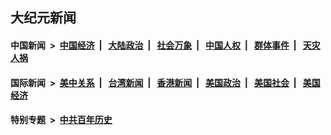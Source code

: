 ## 大纪元新闻

#### 中国新闻 &nbsp;>&nbsp; [中国经济](indexes/ncid283/README.md?07011245) &nbsp;| &nbsp; [大陆政治](indexes/ncid277/README.md?07011245) &nbsp;| &nbsp; [社会万象](indexes/ncid282/README.md?07011245) &nbsp;| &nbsp; [中国人权](indexes/ncid278/README.md?07011245) &nbsp;| &nbsp; [群体事件](indexes/ncid279/README.md?07011245) &nbsp;| &nbsp; [天灾人祸](indexes/ncid280/README.md?07011245)

#### 国际新闻 &nbsp;>&nbsp; [美中关系](indexes/nf1412576/README.md?07011245) &nbsp;| &nbsp; [台湾新闻](indexes/ncid1349361/README.md?07011245) &nbsp;| &nbsp; [香港新闻](indexes/ncid1349362/README.md?07011245) &nbsp;| &nbsp; [美国政治](indexes/ncid1078159/README.md?07011245) &nbsp;| &nbsp; [美国社会](indexes/ncid1078160/README.md?07011245) &nbsp;| &nbsp; [美国经济](indexes/ncid1078158/README.md?07011245)

#### 特别专题 &nbsp;>&nbsp; [中共百年历史](https://github.com/easy2view/epoch-special/blob/master/README.md?07011245)  
